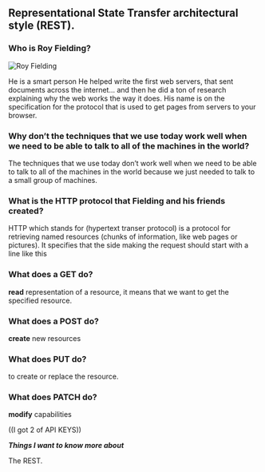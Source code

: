  ## Representational State Transfer architectural style (REST).




### Who is Roy Fielding?

![ Roy Fielding](https://cf2.ppt-online.org/files2/slide/5/5wVgBCIblrRtkxmTa2Fyjv63dUWGsXZf4OL7qzSKnD/slide-5.jpg)

He is a smart person He helped write the first web servers, that sent documents across the internet… and then he did a ton of research explaining why the web works the way it does. His name is on the specification for the protocol that is used to get pages from servers to your browser.

### Why don’t the techniques that we use today work well when we need to be able to talk to all of the machines in the world?
The techniques that we use today don’t work well when we need to be able to talk to all of the machines in the world because we just needed to talk to a small group of machines.

### What is the HTTP protocol that Fielding and his friends created?
HTTP which stands for (hypertext transer protocol) is a protocol for retrieving named resources (chunks of information, like web pages or pictures). It specifies that the side making the request should start with a line like this

### What does a GET do?
**read**  representation of a resource,  it means that we want to get the specified resource.

### What does a POST do?
**create** new resources

### What does PUT do?
to create or replace the resource.

### What does PATCH do?
**modify** capabilities


((I got 2 of API KEYS))


***Things I want to know more about*** 

The REST.